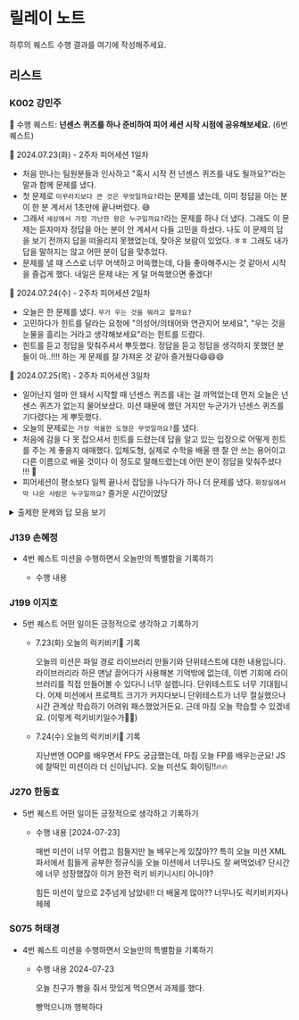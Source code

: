 # 릴레이 노트

하루의 퀘스트 수행 결과를 여기에 작성해주세요.

## 리스트

### K002 강민주
🔔 수행 퀘스트: **넌센스 퀴즈를 하나 준비하여 피어 세션 시작 시점에 공유해보세요.** (6번 퀘스트)

📅 2024.07.23(화) - 2주차 피어세션 1일차
- 처음 만나는 팀원분들과 인사하고 "혹시 시작 전 넌센스 퀴즈를 내도 될까요?"라는 말과 함께 문제를 냈다. 
- 첫 문제로 `미꾸라지보다 큰 것은 무엇일까요?`라는 문제를 냈는데, 이미 정답을 아는 분이 한 분 계서서 1초만에 끝나버렸다. 😅
- 그래서 `세상에서 가장 가난한 왕은 누구일까요?`라는 문제를 하나 더 냈다. 그래도 이 문제는 듣자마자 정답을 아는 분이 안 계셔서 다들 고민을 하셨다. 나도 이 문제의 답을 보기 전까지 답을 떠올리지 못했었는데, 찾아온 보람이 있었다. ㅎㅎ 그래도 내가 답을 말하지는 않고 어떤 분이 답을 맞추었다.
- 문제를 낼 때 스스로 너무 어색하고 머쓱했는데, 다들 좋아해주시는 것 같아서 시작을 즐겁게 했다. 내일은 문제 내는 게 덜 머쓱했으면 좋겠다!

📅 2024.07.24(수) - 2주차 피어세션 2일차
- 오늘은 한 문제를 냈다. `무가 우는 것을 뭐라고 할까요?`
- 고민하다가 힌트를 달라는 요청에 "의성어/의태어와 연관지어 보세요", "우는 것을 눈물을 흘리는 거라고 생각해보세요"라는 힌트를 드렸다.
- 힌트를 듣고 정답을 맞춰주셔서 뿌듯했다. 정답을 듣고 정답을 생각하지 못했던 분들이 아..!!!! 하는 게 문제를 잘 가져온 것 같아 즐거웠다😄😄😄

📅 2024.07.25(목) - 2주차 피어세션 3일차
- 일어난지 얼마 안 돼서 시작할 때 넌센스 퀴즈를 내는 걸 까먹었는데 먼저 오늘은 넌센스 퀴즈가 없는지 물어보셨다. 미션 때문에 했던 거지만 누군가가 넌센스 퀴즈를 기다렸다는 게 뿌듯했다.
- 오늘의 문제로는 `가장 억울한 도형은 무엇일까요?`를 냈다.
- 처음에 감을 다 못 잡으셔서 힌트를 드렸는데 답을 알고 있는 입장으로 어떻게 힌트를 주는 게 좋을지 애매했다. 입체도형, 실제로 수학을 배울 땐 잘 안 쓰는 용어이고 다른 이름으로 배울 것이다 이 정도로 말해드렸는데 어떤 분이 정답을 맞춰주셨다 !!! 🤗
- 피어세션이 평소보다 일찍 끝나서 잡담을 나누다가 하나 더 문제를 냈다. `화장실에서 막 나온 사람은 누구일까요?` 즐거운 시간이었당
  
<details>
<summary>출제한 문제와 답 모음 보기</summary>
<div markdown="1">

1. `미꾸라지보다 큰 것은?` -> `미꾸엑스라지`
2. `세상에서 가장 가난한 왕은?` -> `최저임금`
3. `무가 울면?` -> `무뚝뚝`
4. `가장 억울한 도형은?` -> `원통`
5. `화장실에서 막 나온 사람은?` -> `일본사람`

</details>


### J139 손혜정
- 4번 퀘스트  미션을 수행하면서 오늘만의 특별함을 기록하기

    - 수행 내용


### J199 이지호
- 5번 퀘스트  어떤 일이든 긍정적으로 생각하고 기록하기

    -  7.23(화) 오늘의 럭키비키🤭 기록
        
        오늘의 미션은 파일 경로 라이브러리 만들기와 단위테스트에 대한 내용입니다. 라이브러리라 하믄 맨날 끌어다가 사용해본 기억밖에 없는데, 이번 기회에 라이브러리를 직접 만들어볼 수 있다니 너무 설렙니다. 단위테스트도 너무 기대됩니다. 어제 미션에서 프로젝트 크기가 커지다보니 단위테스트가 너무 절실했으나 시간 관계상 학습하기 어려워 패스했었거든요. 근데 마침 오늘 학습할 수 있겠네요. (이렇게 럭키비키일수가💃💃)
        
    -  7.24(수) 오늘의 럭키비키🤭 기록
        
        지난번엔 OOP를 배우면서 FP도 궁금했는데, 마침 오늘 FP를 배우는군요! JS에 찰떡인 미션이라 더 신이납니다. 오늘 미션도 화이팅!!🔥🔥



### J270 한동효
- 5번 퀘스트  어떤 일이든 긍정적으로 생각하고 기록하기

    - 수행 내용
    [2024-07-23]

        매번 미션이 너무 어렵고 힘들지만 늘 배우는게 있잖아??  특히 오늘 미션 XML파서에서 힘들게 공부한 정규식을 오늘 미션에서 너무나도 잘 써먹었네? 단시간에 너무 성장했잖아 이거 완전 럭키 비키니시티 아니야?

        힘든 미션이 앞으로 2주넘게 남았네!! 더 배울게 많아?? 너무나도 럭키비키자나 헤헤


### S075 허태경
- 4번 퀘스트  미션을 수행하면서 오늘만의 특별함을 기록하기

    - 수행 내용
    2024-07-23

        오늘 친구가 빵을 줘서 맛있게 먹으면서 과제를 했다.

        빵먹으니까 행복하다


